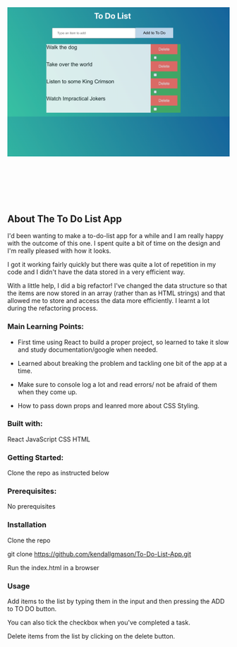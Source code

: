 <img src="./images/Screenshot 2022-07-06 at 22.00.11.png" style="width: 1200px" />



</br></br>


</br></br>


## About The To Do List App 

I'd been wanting to make a to-do-list app for a while and I am really happy with the outcome of this one. I spent quite a bit of time on the design and I'm really pleased with how it looks. 

I got it working fairly quickly but there was quite a lot of repetition in my code and I didn't have the data stored in a very efficient way. 

With a little help, I did a big refactor! I've changed the data structure so that the items are now stored in an array (rather than as HTML strings) and that allowed me to store and access the data more efficiently. I learnt a lot during the refactoring process.

### Main Learning Points:

- First time using React to build a proper project, so learned to take it slow and study documentation/google when needed. 

- Learned about breaking the problem and tackling one bit of the app at a time. 

- Make sure to console log a lot and read errors/ not be afraid of them when they come up. 

- How to pass down props and leanred more about CSS Styling. 

### Built with:

React
JavaScript
CSS
HTML

### Getting Started:

Clone the repo as instructed below

### Prerequisites:

No prerequisites

### Installation

Clone the repo

git clone https://github.com/kendallgmason/To-Do-List-App.git

Run the index.html in a browser

### Usage

Add items to the list by typing them in the input and then pressing the ADD to TO DO button. 

You can also tick the checkbox when you've completed a task. 

Delete items from the list by clicking on the delete button. 
